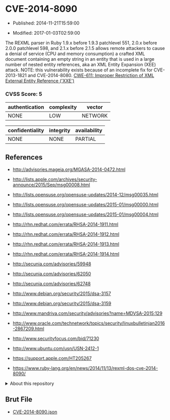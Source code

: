 # CVE-2014-8090

- Published: 2014-11-21T15:59:00

- Modified: 2017-01-03T02:59:00

The REXML parser in Ruby 1.9.x before 1.9.3 patchlevel 551, 2.0.x before 2.0.0 patchlevel 598, and 2.1.x before 2.1.5 allows remote attackers to cause a denial of service (CPU and memory consumption) a crafted XML document containing an empty string in an entity that is used in a large number of nested entity references, aka an XML Entity Expansion (XEE) attack.  NOTE: this vulnerability exists because of an incomplete fix for CVE-2013-1821 and CVE-2014-8080. <a href="http://cwe.mitre.org/data/definitions/611.html" target="_blank">CWE-611: Improper Restriction of XML External Entity Reference ('XXE')</a>

### CVSS Score: **5**

| authentication | complexity | vector |
| --- | --- | --- |
| NONE | LOW | NETWORK |

| confidentiality | integrity | availability |
| --- | --- | --- |
| NONE | NONE | PARTIAL |

## References

* http://advisories.mageia.org/MGASA-2014-0472.html

* http://lists.apple.com/archives/security-announce/2015/Sep/msg00008.html

* http://lists.opensuse.org/opensuse-updates/2014-12/msg00035.html

* http://lists.opensuse.org/opensuse-updates/2015-01/msg00000.html

* http://lists.opensuse.org/opensuse-updates/2015-01/msg00004.html

* http://rhn.redhat.com/errata/RHSA-2014-1911.html

* http://rhn.redhat.com/errata/RHSA-2014-1912.html

* http://rhn.redhat.com/errata/RHSA-2014-1913.html

* http://rhn.redhat.com/errata/RHSA-2014-1914.html

* http://secunia.com/advisories/59948

* http://secunia.com/advisories/62050

* http://secunia.com/advisories/62748

* http://www.debian.org/security/2015/dsa-3157

* http://www.debian.org/security/2015/dsa-3159

* http://www.mandriva.com/security/advisories?name=MDVSA-2015:129

* http://www.oracle.com/technetwork/topics/security/linuxbulletinjan2016-2867209.html

* http://www.securityfocus.com/bid/71230

* http://www.ubuntu.com/usn/USN-2412-1

* https://support.apple.com/HT205267

* https://www.ruby-lang.org/en/news/2014/11/13/rexml-dos-cve-2014-8090/

<details>
<summary>About this repository</summary> 

  This repository is part of the project [Live Hack CVE](https://github.com/Live-Hack-CVE). Main website can be found [www.live-hack.org](https://www.live-hack.org) 
  
  Made by [Sn0wAlice](https://github.com/Sn0wAlice) for the people that care about security and need to have a feed of the latest CVEs. Hope you enjoy it, don't forget to star the repo and follow me on [Twitter](https://twitter.com/Sn0wAlice) and [Github](https://github.com/Sn0wAlice). And that is my [personnal website](https://www.alice-snow.me/)

  - [Home Page](https://github.com/Live-Hack-CVE)
  - [Framework](https://github.com/Live-Hack-CVE/cve-framework)
  - [CVE database](https://github.com/Live-Hack-CVE/full_database)
  - [Changelog](https://github.com/Live-Hack-CVE/Changelog)
</details>

## Brut File

* [CVE-2014-8090.json](https://raw.githubusercontent.com/Live-Hack-CVE/full_database/main/cves/2014/CVE-2014-8090.json)

